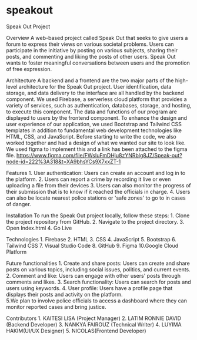 # speakout

Speak Out Project

Overview
    A web-based project called Speak Out that seeks to give users a forum to express their views on various societal problems. Users can participate in the initiative by posting on various subjects, sharing their posts, and commenting and liking the posts of other users. Speak Out wants to foster meaningful conversations between users and the promotion of free expression.

Architecture
    A backend and a frontend are the two major parts of the high-level architecture for the Speak Out project. User identification, data storage, and data delivery to the interface are all handled by the backend component. We used Firebase, a serverless cloud platform that provides a variety of services, such as authentication, databases, storage, and hosting, to execute this component. The data and functions of our program are displayed to users by the frontend component. To enhance the design and user experience of our application, we used Bootstrap and Tailwind CSS templates in addition to fundamental web development technologies like HTML, CSS, and JavaScript. Before starting to write the code, we also worked together and had a design of what we wanted our site to look like. We used figma to implement this and a link has been attached to the figma file. https://www.figma.com/file/FWsIuFmDHju8zYNRblg8JZ/Speak-out?node-id=222%3A318&t=XA9bhsYCs9X7xxZT-1

Features
    1. User authentication: Users can create an account and log in to the platform.
    2. Users can report a crime by recording it live or even uploading a file from their devices
    3. Users can also monitor the progress of their submission that is to know if it reached the officials in charge.
    4. Users can also be locate nearest police stations or 'safe zones' to go to in cases of danger.
    

Installation
    To run the Speak Out project locally, follow these steps:
        1. Clone the project repository from GitHub.
        2. Navigate to the project directory.
        3. Open Index.html
        4. Go Live

Technologies
    1. Firebase
    2. HTML
    3. CSS
    4. JavaScript
    5. Bootstrap
    6. Tailwind CSS
    7. Visual Studio Code
    8. GitHub
    9. Figma
    10.Google Cloud Platform
    
 Future functionalities
    1. Create and share posts: Users can create and share posts on various topics, including social issues, politics, and current events.
    2. Comment and like: Users can engage with other users' posts through comments and likes.
    3. Search functionality: Users can search for posts and users using keywords.
    4. User profile: Users have a profile page that displays their posts and activity on the platform.  
    5.We plan to involve police officials to access a dashboard where they can monitor reported cases and bring justice.

Contributors
    1. KAITESI LISA (Project Manager)
    2. LATIM RONNIE DAVID (Backend Developer)
    3. NANKYA FAIROUZ (Technical Writer)
    4. LUYIMA HAKIM(UI/UX Designer)
    5. NICOLAS(Frontend Developer)




